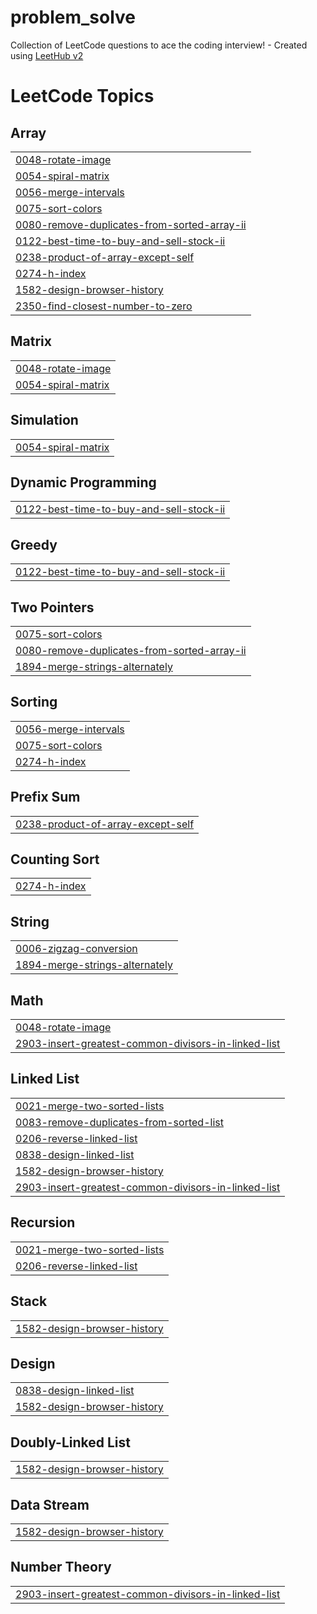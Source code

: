 # problem_solve
Collection of LeetCode questions to ace the coding interview! - Created using [LeetHub v2](https://github.com/arunbhardwaj/LeetHub-2.0)

<!---LeetCode Topics Start-->
# LeetCode Topics
## Array
|  |
| ------- |
| [0048-rotate-image](https://github.com/ImJ9y/problem_solve/tree/master/0048-rotate-image) |
| [0054-spiral-matrix](https://github.com/ImJ9y/problem_solve/tree/master/0054-spiral-matrix) |
| [0056-merge-intervals](https://github.com/ImJ9y/problem_solve/tree/master/0056-merge-intervals) |
| [0075-sort-colors](https://github.com/ImJ9y/problem_solve/tree/master/0075-sort-colors) |
| [0080-remove-duplicates-from-sorted-array-ii](https://github.com/ImJ9y/problem_solve/tree/master/0080-remove-duplicates-from-sorted-array-ii) |
| [0122-best-time-to-buy-and-sell-stock-ii](https://github.com/ImJ9y/problem_solve/tree/master/0122-best-time-to-buy-and-sell-stock-ii) |
| [0238-product-of-array-except-self](https://github.com/ImJ9y/problem_solve/tree/master/0238-product-of-array-except-self) |
| [0274-h-index](https://github.com/ImJ9y/problem_solve/tree/master/0274-h-index) |
| [1582-design-browser-history](https://github.com/ImJ9y/problem_solve/tree/master/1582-design-browser-history) |
| [2350-find-closest-number-to-zero](https://github.com/ImJ9y/problem_solve/tree/master/2350-find-closest-number-to-zero) |
## Matrix
|  |
| ------- |
| [0048-rotate-image](https://github.com/ImJ9y/problem_solve/tree/master/0048-rotate-image) |
| [0054-spiral-matrix](https://github.com/ImJ9y/problem_solve/tree/master/0054-spiral-matrix) |
## Simulation
|  |
| ------- |
| [0054-spiral-matrix](https://github.com/ImJ9y/problem_solve/tree/master/0054-spiral-matrix) |
## Dynamic Programming
|  |
| ------- |
| [0122-best-time-to-buy-and-sell-stock-ii](https://github.com/ImJ9y/problem_solve/tree/master/0122-best-time-to-buy-and-sell-stock-ii) |
## Greedy
|  |
| ------- |
| [0122-best-time-to-buy-and-sell-stock-ii](https://github.com/ImJ9y/problem_solve/tree/master/0122-best-time-to-buy-and-sell-stock-ii) |
## Two Pointers
|  |
| ------- |
| [0075-sort-colors](https://github.com/ImJ9y/problem_solve/tree/master/0075-sort-colors) |
| [0080-remove-duplicates-from-sorted-array-ii](https://github.com/ImJ9y/problem_solve/tree/master/0080-remove-duplicates-from-sorted-array-ii) |
| [1894-merge-strings-alternately](https://github.com/ImJ9y/problem_solve/tree/master/1894-merge-strings-alternately) |
## Sorting
|  |
| ------- |
| [0056-merge-intervals](https://github.com/ImJ9y/problem_solve/tree/master/0056-merge-intervals) |
| [0075-sort-colors](https://github.com/ImJ9y/problem_solve/tree/master/0075-sort-colors) |
| [0274-h-index](https://github.com/ImJ9y/problem_solve/tree/master/0274-h-index) |
## Prefix Sum
|  |
| ------- |
| [0238-product-of-array-except-self](https://github.com/ImJ9y/problem_solve/tree/master/0238-product-of-array-except-self) |
## Counting Sort
|  |
| ------- |
| [0274-h-index](https://github.com/ImJ9y/problem_solve/tree/master/0274-h-index) |
## String
|  |
| ------- |
| [0006-zigzag-conversion](https://github.com/ImJ9y/problem_solve/tree/master/0006-zigzag-conversion) |
| [1894-merge-strings-alternately](https://github.com/ImJ9y/problem_solve/tree/master/1894-merge-strings-alternately) |
## Math
|  |
| ------- |
| [0048-rotate-image](https://github.com/ImJ9y/problem_solve/tree/master/0048-rotate-image) |
| [2903-insert-greatest-common-divisors-in-linked-list](https://github.com/ImJ9y/problem_solve/tree/master/2903-insert-greatest-common-divisors-in-linked-list) |
## Linked List
|  |
| ------- |
| [0021-merge-two-sorted-lists](https://github.com/ImJ9y/problem_solve/tree/master/0021-merge-two-sorted-lists) |
| [0083-remove-duplicates-from-sorted-list](https://github.com/ImJ9y/problem_solve/tree/master/0083-remove-duplicates-from-sorted-list) |
| [0206-reverse-linked-list](https://github.com/ImJ9y/problem_solve/tree/master/0206-reverse-linked-list) |
| [0838-design-linked-list](https://github.com/ImJ9y/problem_solve/tree/master/0838-design-linked-list) |
| [1582-design-browser-history](https://github.com/ImJ9y/problem_solve/tree/master/1582-design-browser-history) |
| [2903-insert-greatest-common-divisors-in-linked-list](https://github.com/ImJ9y/problem_solve/tree/master/2903-insert-greatest-common-divisors-in-linked-list) |
## Recursion
|  |
| ------- |
| [0021-merge-two-sorted-lists](https://github.com/ImJ9y/problem_solve/tree/master/0021-merge-two-sorted-lists) |
| [0206-reverse-linked-list](https://github.com/ImJ9y/problem_solve/tree/master/0206-reverse-linked-list) |
## Stack
|  |
| ------- |
| [1582-design-browser-history](https://github.com/ImJ9y/problem_solve/tree/master/1582-design-browser-history) |
## Design
|  |
| ------- |
| [0838-design-linked-list](https://github.com/ImJ9y/problem_solve/tree/master/0838-design-linked-list) |
| [1582-design-browser-history](https://github.com/ImJ9y/problem_solve/tree/master/1582-design-browser-history) |
## Doubly-Linked List
|  |
| ------- |
| [1582-design-browser-history](https://github.com/ImJ9y/problem_solve/tree/master/1582-design-browser-history) |
## Data Stream
|  |
| ------- |
| [1582-design-browser-history](https://github.com/ImJ9y/problem_solve/tree/master/1582-design-browser-history) |
## Number Theory
|  |
| ------- |
| [2903-insert-greatest-common-divisors-in-linked-list](https://github.com/ImJ9y/problem_solve/tree/master/2903-insert-greatest-common-divisors-in-linked-list) |
<!---LeetCode Topics End-->